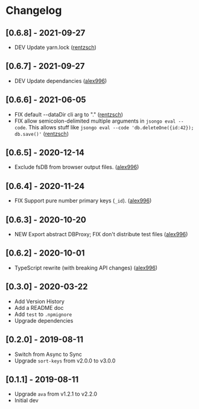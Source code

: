 # Changelog

## [0.6.8] - 2021-09-27

- DEV Update yarn.lock ([rentzsch](https://github.com/rentzsch/jsongo/commit/c81019d98ca7f80fbaaf46ced91faa01de6f7b0a))

## [0.6.7] - 2021-09-27

- DEV Update dependancies ([alex996](https://github.com/rentzsch/jsongo/pull/23))

## [0.6.6] - 2021-06-05

- FIX default --dataDir cli arg to "." ([rentzsch](https://github.com/rentzsch/jsongo/commit/af693a5697c09b75a09c6964e5cbfb75af423863))
- FIX allow semicolon-delimited multiple arguments in `jsongo eval --code`. This allows stuff like `jsongo eval --code 'db.deleteOne({id:42}); db.save()'` ([rentzsch](https://github.com/rentzsch/jsongo/commit/6f6e3a3e7811c77859b6b5fbe562a792fd330540))

## [0.6.5] - 2020-12-14

- Exclude fsDB from browser output files. ([alex996](https://github.com/rentzsch/jsongo/pull/15))

## [0.6.4] - 2020-11-24

- FIX Support pure number primary keys (`_id`). ([alex996](https://github.com/rentzsch/jsongo/pull/13))

## [0.6.3] - 2020-10-20

- NEW Export abstract DBProxy; FIX don't distribute test files ([alex996](https://github.com/rentzsch/jsongo/pull/12))

## [0.6.2] - 2020-10-01

- TypeScript rewrite (with breaking API changes) ([alex996](https://github.com/rentzsch/jsongo/pull/10))

## [0.3.0] - 2020-03-22

- Add Version History
- Add a README doc
- Add `test` to `.npmignore`
- Upgrade dependencies

## [0.2.0] - 2019-08-11

- Switch from Async to Sync
- Upgrade `sort-keys` from v2.0.0 to v3.0.0

## [0.1.1] - 2019-08-11

- Upgrade `ava` from v1.2.1 to v2.2.0
- Initial dev
